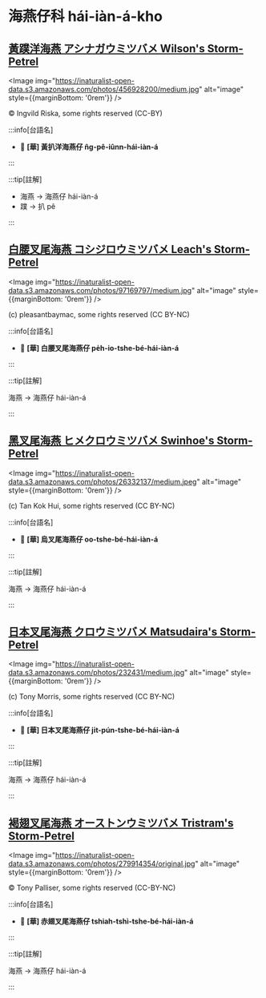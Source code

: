 # 海燕仔科 hái-iàn-á-kho

## [黃蹼洋海燕 アシナガウミツバメ Wilson's Storm-Petrel](https://ebird.org/species/wispet)

<Image img="https://inaturalist-open-data.s3.amazonaws.com/photos/456928200/medium.jpg" alt="image" style={{marginBottom: '0rem'}} />

<p className="image-caption">
© Ingvild Riska, some rights reserved (CC-BY)
</p>

:::info[台語名]

- 🎯 **[華] 黃扒洋海燕仔 n̂g-pê-iûnn-hái-iàn-á**

:::

:::tip[註解]

- 海燕 -> 海燕仔 hái-iàn-á
- 蹼 -> 扒 pê

:::


## [白腰叉尾海燕 コシジロウミツバメ Leach's Storm-Petrel](https://ebird.org/species/lcspet)

<Image img="https://inaturalist-open-data.s3.amazonaws.com/photos/97169797/medium.jpg" alt="image" style={{marginBottom: '0rem'}} />

<p className="image-caption">
(c) pleasantbaymac, some rights reserved (CC BY-NC)
</p>

:::info[台語名]

- 🎯 **[華] 白腰叉尾海燕仔 pe̍h-io-tshe-bé-hái-iàn-á**

:::

:::tip[註解]

海燕 -> 海燕仔 hái-iàn-á

:::

## [黑叉尾海燕 ヒメクロウミツバメ Swinhoe's Storm-Petrel](https://ebird.org/species/swspet)

<Image img="https://inaturalist-open-data.s3.amazonaws.com/photos/26332137/medium.jpeg" alt="image" style={{marginBottom: '0rem'}} />

<p className="image-caption">
(c) Tan Kok Hui, some rights reserved (CC BY-NC)
</p>

:::info[台語名]

- 🎯 **[華] 烏叉尾海燕仔 oo-tshe-bé-hái-iàn-á**

:::

:::tip[註解]

海燕 -> 海燕仔 hái-iàn-á

:::

## [日本叉尾海燕 クロウミツバメ Matsudaira's Storm-Petrel](https://ebird.org/species/maspet2)

<Image img="https://inaturalist-open-data.s3.amazonaws.com/photos/232431/medium.jpg" alt="image" style={{marginBottom: '0rem'}} />

<p className="image-caption">
(c) Tony Morris, some rights reserved (CC BY-NC)
</p>

:::info[台語名]

- 🎯 **[華] 日本叉尾海燕仔 ji̍t-pún-tshe-bé-hái-iàn-á**

:::

:::tip[註解]

海燕 -> 海燕仔 hái-iàn-á

:::

## [褐翅叉尾海燕 オーストンウミツバメ Tristram's Storm-Petrel](https://ebird.org/species/trspet)

<Image img="https://inaturalist-open-data.s3.amazonaws.com/photos/279914354/original.jpg" alt="image" style={{marginBottom: '0rem'}} />

<p className="image-caption">
© Tony Palliser, some rights reserved (CC-BY-NC)
</p>

:::info[台語名]

- 🎯 **[華] 赤翅叉尾海燕仔 tshiah-tshì-tshe-bé-hái-iàn-á**

:::

:::tip[註解]

海燕 -> 海燕仔 hái-iàn-á

:::
